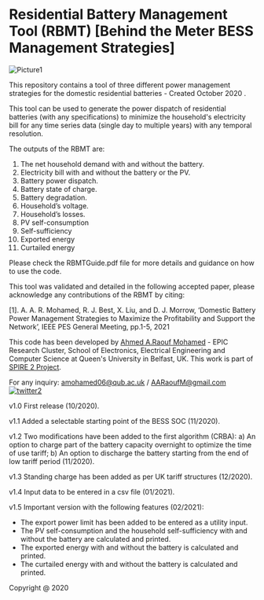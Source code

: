 # Residential Battery Management Tool (RBMT) [Behind the Meter BESS Management Strategies]

![Picture1](https://user-images.githubusercontent.com/69669859/97017890-5ef5e780-1546-11eb-9ec9-2bbfa502331a.jpg)


This repository contains a tool of three different power management strategies for the domestic residential batteries - Created October 2020 .

This tool can be used to generate the power dispatch of residential batteries (with any specifications) to minimize the household's electricity bill for any time series data (single day to multiple years) with any temporal resolution. 

The outputs of the RBMT are:
1.	The net household demand with and without the battery.
2.	Electricity bill with and without the battery or the PV.
3.	Battery power dispatch.
4.	Battery state of charge.
5.	Battery degradation. 
6.	Household’s voltage.
7.	Household’s losses. 
8.  PV self-consumption  
9.  Self-sufficiency 
10. Exported energy 
11. Curtailed energy  


Please check the RBMTGuide.pdf file for more details and guidance on how to use the code. 

This tool was validated and detailed in the following accepted paper, please acknowledge any contributions of the RBMT by citing: 

[1]. A. A. R. Mohamed, R. J. Best, X. Liu, and D. J. Morrow, ‘Domestic Battery Power Management Strategies to Maximize the Profitability and Support the Network’, IEEE PES General Meeting, pp.1-5, 2021


This code has been developed by [Ahmed A.Raouf Mohamed](https://pure.qub.ac.uk/en/persons/ahmed-mohamed) - EPIC Research Cluster, School of Electronics, Electrical Engineering and Computer Science at Queen's University in Belfast, UK. This work is part of [SPIRE 2 Project](https://www.ulster.ac.uk/spire2/the-project). 

For any inquiry: amohamed06@qub.ac.uk / AARaoufM@gmail.com 
[![twitter2](https://user-images.githubusercontent.com/69669859/97111234-a068cd00-16d5-11eb-9559-ff4b8946c0d8.png)](https://twitter.com/RA2OOOF)

v1.0 First release (10/2020).

v1.1 Added a selectable starting point of the BESS SOC (11/2020).

v1.2 Two modifications have been added to the first algorithm (CRBA): a) An option to charge part of the battery capacity overnight to optimize the time of use tariff; b) An option to discharge the battery starting from the end of low tariff period (11/2020).

v1.3 Standing charge has been added as per UK tariff structures (12/2020).

v1.4 Input data to be entered in a csv file (01/2021).

v1.5 Important version with the following features (02/2021): 
- The export power limit has been added to be entered as a utility input. 
- The PV self-consumption and the household self-sufficiency with and without the battery are calculated and printed.
- The exported energy with and without the battery is calculated and printed.
- The curtailed energy with and without the battery is calculated and printed.

Copyright @ 2020 

